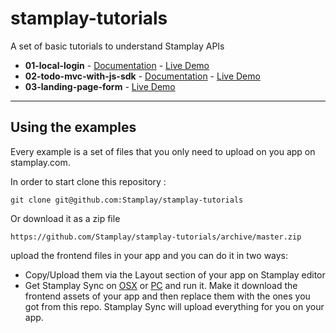 stamplay-tutorials
==================

A set of basic tutorials to understand Stamplay APIs

* **01-local-login** - [Documentation](./01-user-local-login/) - [Live Demo](https://locallogin.stamplayapp.com)
* **02-todo-mvc-with-js-sdk** - [Documentation](./02-stamplay-js-sdk/) - [Live Demo](https://b1b8d4.stamplay.com/index)
* **03-landing-page-form** - [Live Demo](https://0b2a06.stamplay.com/index)

-----------------------

## Using the examples

Every example is a set of files that you only need to upload on you app on stamplay.com.

In order to start clone this repository :

    git clone git@github.com:Stamplay/stamplay-tutorials

Or download it as a zip file
	
	https://github.com/Stamplay/stamplay-tutorials/archive/master.zip 

 upload the frontend files in your app and you can do it in two ways:

* Copy/Upload them via the Layout section of your app on Stamplay editor
* Get Stamplay Sync on [OSX](http://cdn.stamplay.com/stamplay-sync/mac/stamplay-sync.zip) or [PC](http://cdn.stamplay.com/stamplay-sync/win/stamplay-sync.zip) and run it. Make it download the frontend assets of your app and then replace them with the ones you got from this repo. Stamplay Sync will upload everything for you on your app.

